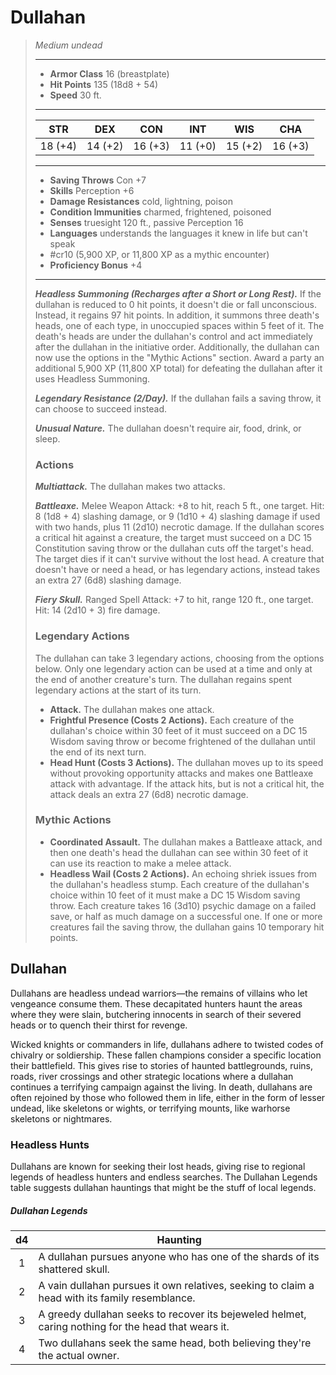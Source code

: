 # Dullahan
>*Medium undead*
>___
>- **Armor Class** 16 (breastplate)
>- **Hit Points** 135 (18d8 + 54)
>- **Speed** 30 ft.
>___
>|STR|DEX|CON|INT|WIS|CHA|
>|:---:|:---:|:---:|:---:|:---:|:---:|
>|18 (+4)|14 (+2)|16 (+3)|11 (+0)|15 (+2)|16 (+3)|
>___
>- **Saving Throws** Con +7
>- **Skills** Perception +6
>- **Damage Resistances** cold, lightning, poison
>- **Condition Immunities** charmed, frightened, poisoned
>- **Senses** truesight 120 ft., passive Perception 16
>- **Languages** understands the languages it knew in life but can't speak
>- #cr10 (5,900 XP, or 11,800 XP as a mythic encounter)
>- **Proficiency Bonus** +4
>___
>***Headless Summoning (Recharges after a Short or Long Rest).*** If the dullahan is reduced to 0 hit points, it doesn't die or fall unconscious. Instead, it regains 97 hit points. In addition, it summons three death's heads, one of each type, in unoccupied spaces within 5 feet of it. The death's heads are under the dullahan's control and act immediately after the dullahan in the initiative order. Additionally, the dullahan can now use the options in the "Mythic Actions" section. Award a party an additional 5,900 XP (11,800 XP total) for defeating the dullahan after it uses Headless Summoning.  
>
>***Legendary Resistance (2/Day).*** If the dullahan fails a saving throw, it can choose to succeed instead.  
>
>***Unusual Nature.*** The dullahan doesn't require air, food, drink, or sleep.  
>
>### Actions
>***Multiattack.*** The dullahan makes two attacks.  
>
>***Battleaxe.*** Melee Weapon Attack: +8 to hit, reach 5 ft., one target. Hit: 8 (1d8 + 4) slashing damage, or 9 (1d10 + 4) slashing damage if used with two hands, plus 11 (2d10) necrotic damage. If the dullahan scores a critical hit against a creature, the target must succeed on a DC 15 Constitution saving throw or the dullahan cuts off the target's head. The target dies if it can't survive without the lost head. A creature that doesn't have or need a head, or has legendary actions, instead takes an extra 27 (6d8) slashing damage.  
>
>***Fiery Skull.*** Ranged Spell Attack: +7 to hit, range 120 ft., one target. Hit: 14 (2d10 + 3) fire damage.  
>
>### Legendary Actions
>The dullahan can take 3 legendary actions, choosing from the options below. Only one legendary action can be used at a time and only at the end of another creature's turn. The dullahan regains spent legendary actions at the start of its turn.
>
>- **Attack.** The dullahan makes one attack.
>- **Frightful Presence (Costs 2 Actions).** Each creature of the dullahan's choice within 30 feet of it must succeed on a DC 15 Wisdom saving throw or become frightened of the dullahan until the end of its next turn.
>- **Head Hunt (Costs 3 Actions).** The dullahan moves up to its speed without provoking opportunity attacks and makes one Battleaxe attack with advantage. If the attack hits, but is not a critical hit, the attack deals an extra 27 (6d8) necrotic damage.
>
>### Mythic Actions
>
>
>- **Coordinated Assault.** The dullahan makes a Battleaxe attack, and then one death's head the dullahan can see within 30 feet of it can use its reaction to make a melee attack.
>- **Headless Wail (Costs 2 Actions).** An echoing shriek issues from the dullahan's headless stump. Each creature of the dullahan's choice within 10 feet of it must make a DC 15 Wisdom saving throw. Each creature takes 16 (3d10) psychic damage on a failed save, or half as much damage on a successful one. If one or more creatures fail the saving throw, the dullahan gains 10 temporary hit points.

## Dullahan

Dullahans are headless undead warriors—the remains of villains who let vengeance consume them. These decapitated hunters haunt the areas where they were slain, butchering innocents in search of their severed heads or to quench their thirst for revenge.

Wicked knights or commanders in life, dullahans adhere to twisted codes of chivalry or soldiership. These fallen champions consider a specific location their battlefield. This gives rise to stories of haunted battlegrounds, ruins, roads, river crossings and other strategic locations where a dullahan continues a terrifying campaign against the living. In death, dullahans are often rejoined by those who followed them in life, either in the form of lesser undead, like skeletons or wights, or terrifying mounts, like warhorse skeletons or nightmares.

### Headless Hunts
Dullahans are known for seeking their lost heads, giving rise to regional legends of headless hunters and endless searches. The Dullahan Legends table suggests dullahan hauntings that might be the stuff of local legends.

##### Dullahan Legends
| d4 | Haunting |
|:---:|---|
| 1 | A dullahan pursues anyone who has one of the shards of its shattered skull. |
| 2 | A vain dullahan pursues it own relatives, seeking to claim a head with its family resemblance. |
| 3 | A greedy dullahan seeks to recover its bejeweled helmet, caring nothing for the head that wears it. |
| 4 | Two dullahans seek the same head, both believing they're the actual owner. |